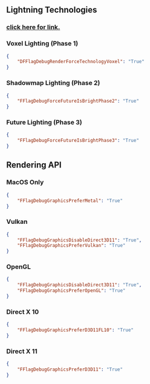 ## Lightning Technologies

### [click here for link.](https://github.com/Dantezz025/Roblox-Fast-Flags)

### Voxel Lighting (Phase 1)
``` json
{
    "DFFlagDebugRenderForceTechnologyVoxel": "True"
}
```

### Shadowmap Lighting (Phase 2)
``` json
{
    "FFlagDebugForceFutureIsBrightPhase2": "True"
}
```

### Future Lighting (Phase 3)
``` json
{
    "FFlagDebugForceFutureIsBrightPhase3": "True"
}
```

## Rendering API

### MacOS Only
``` json
{
    "FFlagDebugGraphicsPreferMetal": "True"
}
```

### Vulkan
``` json
{
    "FFlagDebugGraphicsDisableDirect3D11": "True",
    "FFlagDebugGraphicsPreferVulkan": "True"
}
```

### OpenGL
``` json
{
    "FFlagDebugGraphicsDisableDirect3D11": "True",
    "FFlagDebugGraphicsPreferOpenGL": "True"
}
```

### Direct X 10
``` json
{
    "FFlagDebugGraphicsPreferD3D11FL10": "True"
}
```

### Direct X 11
``` json
{
    "FFlagDebugGraphicsPreferD3D11": "True"
}
```
